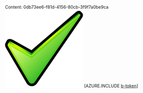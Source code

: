 Content: 0db73ee6-f81d-4156-80cb-3f9f7a0be9ca![image](75409815-da8d-4a84-b2b6-73103ff967eb.png)
[AZURE.INCLUDE [b-token](3f084d15-72fe-4e9f-8484-bf930c365e56.md)]

